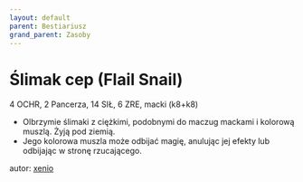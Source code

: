 ```yaml
---
layout: default
parent: Bestiariusz
grand_parent: Zasoby
---
```


# Ślimak cep (Flail Snail)

4 OCHR, 2 Pancerza, 14 SIŁ, 6 ZRE, macki (k8+k8)  

- Olbrzymie ślimaki z ciężkimi, podobnymi do maczug mackami i kolorową muszlą. Żyją pod ziemią.
- Jego kolorowa muszla może odbijać magię, anulując jej efekty lub odbijając w stronę rzucającego.

autor: [xenio](https://xenioinabottle.blogspot.com)
